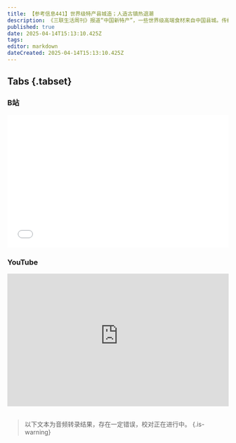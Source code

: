 ```yaml
---
title: 【参考信息441】世界级特产县城造；人造古镇热退潮
description: 《三联生活周刊》报道“中国新特产”，一些世界级高端食材来自中国县城。传统土特产往往崇尚“稀缺性”，新特产则要高效、大量产出。复制粘贴的人造古镇热潮消退。3月CPI、PPI环比和同比均下降，一季度货物进出口规模仍创新高。哈尔滨男子“入职”城投两年，没合同没工资，申请劳动仲裁被公司说是“义务帮工”；安徽一民办教育集团要求教师承诺不考公不考编。中国纪检监察报探讨如何认定国企人员以集体研究为名滥用职权行为。
published: true
date: 2025-04-14T15:13:10.425Z
tags: 
editor: markdown
dateCreated: 2025-04-14T15:13:10.425Z
---
```


## Tabs {.tabset}
### B站
<div style="position: relative; padding: 30% 45%;">
<iframe style="position: absolute; width: 100%; height: 100%; left: 0; top: 0;" src="//player.bilibili.com/player.html?&bvid=BV12LoLYTENj&page=1&as_wide=1&high_quality=1&danmaku=1&autoplay=0" scrolling="no" border="0" frameborder="no" framespacing="0" allowfullscreen="true"></iframe>
</div>

### YouTube
<div style="position: relative; padding: 30% 45%;">
<iframe style="position: absolute; top: 0; left: 0; width: 100%; height: 100%;" src="https://www.youtube-nocookie.com/embed/YouTubeVID" title="YouTube video player" frameborder="0" allow="accelerometer; autoplay; clipboard-write; encrypted-media; gyroscope; picture-in-picture" allowfullscreen></iframe>
</div>


## 

> 以下文本为音频转录结果，存在一定错误，校对正在进行中。
{.is-warning}